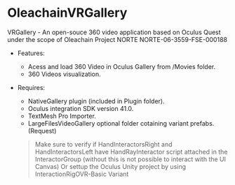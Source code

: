 # OleachainVRGallery

 VRGallery - An open-souce 360 video application based on Oculus Quest under the scope of Oleachain Project NORTE NORTE-06-3559-FSE-000188 
 
- Features:
	-  Acess and load 360 Video in Oculus Gallery from /Movies folder.
	-  360 Videos visualization.

- Requires: 
	- NativeGallery plugin (included in Plugin folder). 
	- Oculus integration SDK version 41.0. 
	- TextMesh Pro Importer.
	- LargeFilesVideoGallery optional folder cotaining variant prefabs. (Request)
	> Make sure to verify if HandInteractorsRight and HandInteractorsLeft have HandRayInteractor script attached in the InteractorGroup (without this is not possible to interact with the UI Canvas)
	> Or settup the Oculus Unity project by using InteractionRigOVR-Basic Variant
